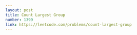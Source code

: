 ```yaml
---
layout: post
title: Count Largest Group
number: 1399
link: https://leetcode.com/problems/count-largest-group
---
```

